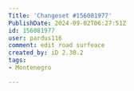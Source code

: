```yaml
---
Title: 'Changeset #156081977'
PublishDate: 2024-09-02T06:27:51Z
id: 156081977
user: pardus116
comment: edit road surfeace
created_by: iD 2.30.2
tags:
- Montenegro

---
```

